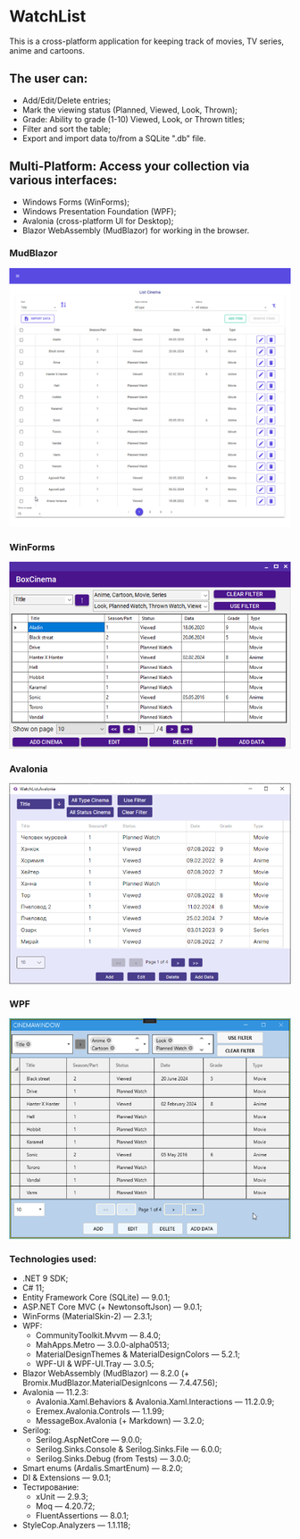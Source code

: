 # WatchList 
This is a cross-platform application for keeping track of movies, TV series, anime and cartoons. 

## The user can:
- Add/Edit/Delete entries;
- Mark the viewing status (Planned, Viewed, Look, Thrown);
- Grade: Ability to grade (1-10) Viewed, Look, or Thrown titles;
- Filter and sort the table;
- Export and import data to/from a SQLite ".db" file.

## Multi-Platform: Access your collection via various interfaces:
- Windows Forms (WinForms);
- Windows Presentation Foundation (WPF);
- Avalonia (cross-platform UI for Desktop);
- Blazor WebAssembly (MudBlazor) for working in the browser.

### MudBlazor
<p align="center">
  <img src="WatchList.MudBlazor.png" alt="MudBlazor" width="600"/>
</p>

### WinForms
<p align="center">
  <img src="WatchList.WinForms.png" alt="WinForms" width="600"/>
</p>

### Avalonia
<p align="center">
  <img src="WatchList.Avalonia.png" alt="Avalonia" width="600"/>
</p>

### WPF
<p align="center">
  <img src="WatchList.WPF.png" alt="WPF" width="600"/>
</p>

### Technologies used:
- .NET 9 SDK;
- C# 11;
- Entity Framework Core (SQLite) — 9.0.1;
- ASP.NET Core MVC (+ NewtonsoftJson) — 9.0.1;
- WinForms (MaterialSkin-2) — 2.3.1;
- WPF:
    * CommunityToolkit.Mvvm — 8.4.0;
    * MahApps.Metro — 3.0.0-alpha0513;
    * MaterialDesignThemes & MaterialDesignColors — 5.2.1;
    * WPF-UI & WPF-UI.Tray — 3.0.5;
- Blazor WebAssembly (MudBlazor) — 8.2.0 (+ Bromix.MudBlazor.MaterialDesignIcons — 7.4.47.56);
- Avalonia — 11.2.3:
    * Avalonia.Xaml.Behaviors & Avalonia.Xaml.Interactions — 11.2.0.9;
    * Eremex.Avalonia.Controls — 1.1.99;
    * MessageBox.Avalonia (+ Markdown) — 3.2.0;
- Serilog:
    * Serilog.AspNetCore — 9.0.0;
    * Serilog.Sinks.Console & Serilog.Sinks.File — 6.0.0;
    * Serilog.Sinks.Debug (from Tests) — 3.0.0;
- Smart enums (Ardalis.SmartEnum) — 8.2.0;
- DI & Extensions — 9.0.1;
- Тестирование:
    * xUnit — 2.9.3;
    * Moq — 4.20.72;
    * FluentAssertions — 8.0.1;
- StyleCop.Analyzers — 1.1.118;
